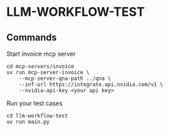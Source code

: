 # LLM-WORKFLOW-TEST

## Commands

Start invoice mcp server

```
cd mcp-servers/invoice
uv run mcp-server-invoice \
    --mcp-server-qna-path ../qna \
    --inf-url https://integrate.api.nvidia.com/v1 \
    --nvidia-api-key <your api key>
```

Run your test cases

```
cd llm-workflow-test
uv run main.py
```